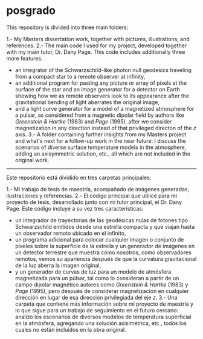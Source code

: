 # posgrado

This repository is divided into three main folders:

1.- My Masters dissertation work, together with pictures, illustrations, and references.
2.- The main code I used for my project, developed together with my main tutor, Dr. Dany Page. This code includes additionally three more features:
  - an integrator of the Schwarzschild-like photon null geodesics traveling from a compact star to a remote observer at infinity,
  - an additional program for pasting any picture or array of pixels at the surface of the star and an image generator for a detector on Earth showing how we as remote observers look to its appearance after the gravitational bending of light aberrates the original image,
  - and a light curve generator for a model of a magnetized atmosphere for a pulsar, as considered from a magnetic dipolar field by authors like *Greenstein & Hartke* (1983) and *Page* (1995), after we consider magnetization in any direction instead of that privileged directon of the *z* axis.
3.- A folder containing further insights from my Masters project and what's next for a follow-up work in the near future: I discuss the scenarios of diverse surface temperature models in the atmosphere, adding an axisymmetric solution, etc., all which are not included in the original work.

*******************************************************************************************************************************

Este repositorio está dividido en tres carpetas principales:

1.- Mi trabajo de tesis de maestría, acompañado de imágenes generadas, ilustraciones y referencias.
2.- El código principal que utilicé para mi proyecto de tesis, desarrollado junto con mi tutor principal, el Dr. Dany Page. Este código incluye a su vez  tres características:
   - un integrador de trayectorias de las geodésicas nulas de fotones tipo Schwarzschild emitidos desde una estrella compacta y que viajan hasta un observador remoto ubicado en el infinito,
   - un programa adicional para colocar cualquier imagen o conjunto de píxeles sobre la superficie de la estrella y un generador de imágenes en un detector terrestre que muestra cómo nosotros, como observadores remotos, vemos su apariencia después de que la curvatura gravitacional de la luz aberra la imagen original,
   - y un generador de curvas de luz para un modelo de atmósfera magnetizada para un púlsar, tal como lo consideran a partir de un campo dipolar magnético autores como *Greenstein & Hartke* (1983) y *Page* (1995), pero después de considerar magnetización en cualquier dirección en lugar de esa dirección privilegiada del eje *z*.
3.- Una carpeta que contiene más información sobre mi proyecto de maestría y lo que sigue para un trabajo de seguimiento en el futuro cercano: analizo los escenarios de diversos modelos de temperatura superficial en la atmósfera, agregando una solución axisimétrica, etc., todos los cuales no están incluidos en la obra original.
